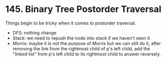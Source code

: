 # 145. Binary Tree Postorder Traversal
Things begin to be tricky when it comes to postorder traversal.
- DFS: nothing change
- Stack: we need to repush the node into stack if we haven't seen it
- Morris: maybe it is not the purpose of Morris but we can still do it, after removing the link from the rightmost child of p's left child, add the "linked list" from p's left child to its rightmost child to answer reversely.